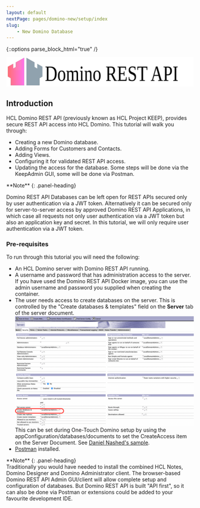 ```yaml
---
layout: default
nextPage: pages/domino-new/setup/index
slug:
    - New Domino Database
---
```


{::options parse_block_html="true" /}

<!-- image here of hcl drapi and not keep -->

![Domino KEEP](../../images/HCL_KEEP_lightmode_horiz.svg "HCL Labs - Domino KEEP")

## Introduction

HCL Domino REST API (previously known as HCL Project KEEP), provides secure REST API access into HCL Domino. This tutorial will walk you through:  

- Creating a new Domino database.
- Adding Forms for Customers and Contacts.
- Adding Views.
- Configuring it for validated REST API access.
- Updating the access for the database.
Some steps will be done via the KeepAdmin GUI, some will be done via Postman.

<div class="panel panel-info">
**Note**
{: .panel-heading}
<div class="panel-body">

Domino REST API Databases can be left open for REST APIs secured only by user authentication via a JWT token. Alternatively it can be secured only for server-to-server access by approved Domino REST API Applications, in which case all requests not only user authentication via a JWT token but also an application key and secret. In this tutorial, we will only require user authentication via a JWT token.

</div>
</div>

### Pre-requisites

To run through this tutorial you will need the following:

- An HCL Domino server with Domino REST API running.
- A username and password that has administration access to the server. If you have used the Domino REST API Docker image, you can use the admin username and password you supplied when creating the container.
- The user needs access to create databases on the server. This is controlled by the "Create databases & templates" field on the **Server** tab of the server document.
![Server document](images/setup/server-doc.png)
  This can be set during One-Touch Domino setup by using the appConfiguration/databases/documents to set the CreateAccess item on the Server Document. See [Daniel Nashed's sample](https://github.com/nashcom/domino-startscript/blob/main/OneTouchSetup/first_server.json#L102).
- [Postman](https://www.postman.com/) installed.

<div class="panel panel-info">
**Note**
{: .panel-heading}
<div class="panel-body">
Traditionally you would have needed to install the combined HCL Notes, Domino Designer and Domino Administrator client. The browser-based Domino REST API Admin GUI/client will allow complete setup and configuration of databases. But Domino REST API is built "API first", so it can also be done via Postman or extensions could be added to your favourite development IDE.
</div>
</div>

